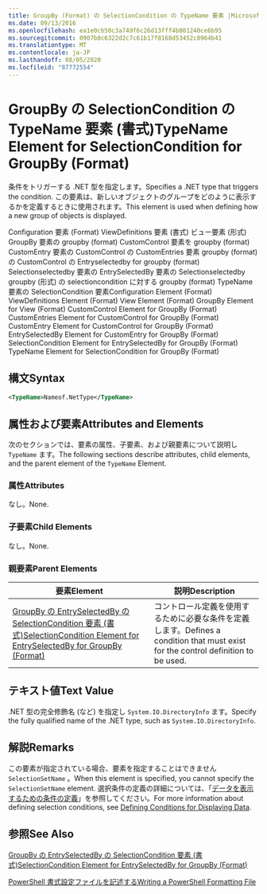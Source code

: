 ```yaml
---
title: GroupBy (Format) の SelectionCondition の TypeName 要素 |Microsoft Docs
ms.date: 09/13/2016
ms.openlocfilehash: ea1e0cb50c3a749f6c26d13fff4b001240ce6b95
ms.sourcegitcommit: 0907b8c6322d2c7c61b17f8168d53452c8964b41
ms.translationtype: MT
ms.contentlocale: ja-JP
ms.lasthandoff: 08/05/2020
ms.locfileid: "87772554"
---
```

# <a name="typename-element-for-selectioncondition-for-groupby-format"></a><span data-ttu-id="1c308-102">GroupBy の SelectionCondition の TypeName 要素 (書式)</span><span class="sxs-lookup"><span data-stu-id="1c308-102">TypeName Element for SelectionCondition for GroupBy (Format)</span></span>

<span data-ttu-id="1c308-103">条件をトリガーする .NET 型を指定します。</span><span class="sxs-lookup"><span data-stu-id="1c308-103">Specifies a .NET type that triggers the condition.</span></span> <span data-ttu-id="1c308-104">この要素は、新しいオブジェクトのグループをどのように表示するかを定義するときに使用されます。</span><span class="sxs-lookup"><span data-stu-id="1c308-104">This element is used when defining how a new group of objects is displayed.</span></span>

<span data-ttu-id="1c308-105">Configuration 要素 (Format) ViewDefinitions 要素 (書式) ビュー要素 (形式) GroupBy 要素の groupby (format) CustomControl 要素を groupby (format) CustomEntry 要素の CustomControl の CustomEntries 要素 groupby (format) の CustomControl の Entryselectedby for groupby (format) Selectionselectedby 要素の EntrySelectedBy 要素の Selectionselectedby groupby (形式) の selectioncondition に対する groupby (format) TypeName 要素の SelectionCondition 要素</span><span class="sxs-lookup"><span data-stu-id="1c308-105">Configuration Element (Format) ViewDefinitions Element (Format) View Element (Format) GroupBy Element for View (Format) CustomControl Element for GroupBy (Format) CustomEntries Element for CustomControl for GroupBy (Format) CustomEntry Element for CustomControl for GroupBy (Format) EntrySelectedBy Element for CustomEntry for GroupBy (Format) SelectionCondition Element for EntrySelectedBy for GroupBy (Format) TypeName Element for SelectionCondition for GroupBy  (Format)</span></span>

## <a name="syntax"></a><span data-ttu-id="1c308-106">構文</span><span class="sxs-lookup"><span data-stu-id="1c308-106">Syntax</span></span>

```xml
<TypeName>Nameof.NetType</TypeName>

```

## <a name="attributes-and-elements"></a><span data-ttu-id="1c308-107">属性および要素</span><span class="sxs-lookup"><span data-stu-id="1c308-107">Attributes and Elements</span></span>

<span data-ttu-id="1c308-108">次のセクションでは、要素の属性、子要素、および親要素について説明し `TypeName` ます。</span><span class="sxs-lookup"><span data-stu-id="1c308-108">The following sections describe attributes, child elements, and the parent element of the `TypeName` Element.</span></span>

### <a name="attributes"></a><span data-ttu-id="1c308-109">属性</span><span class="sxs-lookup"><span data-stu-id="1c308-109">Attributes</span></span>

<span data-ttu-id="1c308-110">なし。</span><span class="sxs-lookup"><span data-stu-id="1c308-110">None.</span></span>

### <a name="child-elements"></a><span data-ttu-id="1c308-111">子要素</span><span class="sxs-lookup"><span data-stu-id="1c308-111">Child Elements</span></span>

<span data-ttu-id="1c308-112">なし。</span><span class="sxs-lookup"><span data-stu-id="1c308-112">None.</span></span>

### <a name="parent-elements"></a><span data-ttu-id="1c308-113">親要素</span><span class="sxs-lookup"><span data-stu-id="1c308-113">Parent Elements</span></span>

|<span data-ttu-id="1c308-114">要素</span><span class="sxs-lookup"><span data-stu-id="1c308-114">Element</span></span>|<span data-ttu-id="1c308-115">説明</span><span class="sxs-lookup"><span data-stu-id="1c308-115">Description</span></span>|
|-------------|-----------------|
|[<span data-ttu-id="1c308-116">GroupBy の EntrySelectedBy の SelectionCondition 要素 (書式)</span><span class="sxs-lookup"><span data-stu-id="1c308-116">SelectionCondition Element for EntrySelectedBy for GroupBy (Format)</span></span>](./selectioncondition-element-for-entryselectedby-for-groupby-format.md)|<span data-ttu-id="1c308-117">コントロール定義を使用するために必要な条件を定義します。</span><span class="sxs-lookup"><span data-stu-id="1c308-117">Defines a condition that must exist for the control definition to be used.</span></span>|

## <a name="text-value"></a><span data-ttu-id="1c308-118">テキスト値</span><span class="sxs-lookup"><span data-stu-id="1c308-118">Text Value</span></span>

<span data-ttu-id="1c308-119">.NET 型の完全修飾名 (など) を指定し `System.IO.DirectoryInfo` ます。</span><span class="sxs-lookup"><span data-stu-id="1c308-119">Specify the fully qualified name of the .NET type, such as `System.IO.DirectoryInfo`.</span></span>

## <a name="remarks"></a><span data-ttu-id="1c308-120">解説</span><span class="sxs-lookup"><span data-stu-id="1c308-120">Remarks</span></span>

<span data-ttu-id="1c308-121">この要素が指定されている場合、要素を指定することはできません `SelectionSetName` 。</span><span class="sxs-lookup"><span data-stu-id="1c308-121">When this element is specified, you cannot specify the `SelectionSetName` element.</span></span> <span data-ttu-id="1c308-122">選択条件の定義の詳細については、「[データを表示するための条件の定義](./defining-conditions-for-displaying-data.md)」を参照してください。</span><span class="sxs-lookup"><span data-stu-id="1c308-122">For more information about defining selection conditions, see [Defining Conditions for Displaying Data](./defining-conditions-for-displaying-data.md).</span></span>

## <a name="see-also"></a><span data-ttu-id="1c308-123">参照</span><span class="sxs-lookup"><span data-stu-id="1c308-123">See Also</span></span>

[<span data-ttu-id="1c308-124">GroupBy の EntrySelectedBy の SelectionCondition 要素 (書式)</span><span class="sxs-lookup"><span data-stu-id="1c308-124">SelectionCondition Element for EntrySelectedBy for GroupBy (Format)</span></span>](./selectioncondition-element-for-entryselectedby-for-groupby-format.md)

[<span data-ttu-id="1c308-125">PowerShell 書式設定ファイルを記述する</span><span class="sxs-lookup"><span data-stu-id="1c308-125">Writing a PowerShell Formatting File</span></span>](./writing-a-powershell-formatting-file.md)
